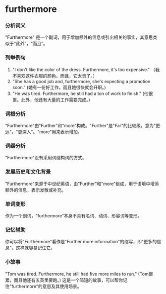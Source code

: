 # furthermore

### 分析词义

  

"Furthermore" 是一个副词，用于增加额外的信息或引出相关的事实，其意思类似于“此外”，“而且”。

  

### 列举例句

  

1.  "I don't like the color of the dress. Furthermore, it's too expensive." （我不喜欢这件衣服的颜色。而且，它太贵了。）
2.  "She has a good job and, furthermore, she's expecting a promotion soon." (她有一份好工作，而且她很快就会升职。)
3.  "He was tired. Furthermore, he still had a ton of work to finish." (他很累。此外，他还有大量的工作需要完成。)

  

### 词根分析

  

"Furthermore"由"Further"和"more"构成。"Further"是"Far"的比较级，意为"更远"，"更深入"。"more"用来表示增加。

  

### 词缀分析

  

"Furthermore"没有采用词缀构词的方式。

  

### 发展历史和文化背景

  

"Furthermore"来源于中世纪英语，由"Further"和"more"组成，用于语境中增添额外的信息，表示发散或补充。

  

### 单词变形

  

作为一个副词，“furthermore”本身不具有名词、动词、形容词等变形。

  

### 记忆辅助

  

你可以将"Furthermore"看作是"Further more information"的缩写，即"更多的信息"，这样就容易记住它。

  

### 小故事

  

"Tom was tired. Furthermore, he still had five more miles to run." (Tom很累，而且他还有五英里要跑。) 这是一个简短的故事，可以帮你记住"furthermore"的意思及其使用场景。
